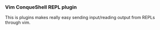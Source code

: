 ### Vim ConqueShell REPL plugin
        
  This is plugins makes really easy sending input/reading output from
  REPLs through vim.


